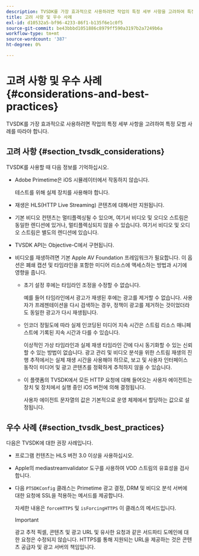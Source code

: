 ```yaml
---
description: TVSDK를 가장 효과적으로 사용하려면 작업의 특정 세부 사항을 고려하여 특정 모범 사례를 따라야 합니다.
title: 고려 사항 및 우수 사례
exl-id: d10532a5-bf96-4233-86f1-b135f6e1c0f5
source-git-commit: be43bbbd1051886c8979ff590a3197b2a7249b6a
workflow-type: tm+mt
source-wordcount: '387'
ht-degree: 0%

---
```


# 고려 사항 및 우수 사례{#considerations-and-best-practices}

TVSDK를 가장 효과적으로 사용하려면 작업의 특정 세부 사항을 고려하여 특정 모범 사례를 따라야 합니다.

## 고려 사항 {#section_tvsdk_considerations}

TVSDK를 사용할 때 다음 정보를 기억하십시오.

* Adobe Primetime은 iOS 시뮬레이터에서 작동하지 않습니다.

   테스트를 위해 실제 장치를 사용해야 합니다.
* 재생은 HLS(HTTP Live Streaming) 콘텐츠에 대해서만 지원됩니다.
* 기본 비디오 컨텐츠는 멀티플렉싱될 수 있으며, 여기서 비디오 및 오디오 스트림은 동일한 렌디션에 있거나, 멀티플렉싱되지 않을 수 있습니다. 여기서 비디오 및 오디오 스트림은 별도의 렌디션에 있습니다.
* TVSDK API는 Objective-C에서 구현됩니다.
* 비디오를 재생하려면 기본 Apple AV Foundation 프레임워크가 필요합니다. 이 옵션은 폐쇄 캡션 및 타임라인을 포함한 미디어 리소스에 액세스하는 방법과 시기에 영향을 줍니다.

   * 초기 설정 후에는 타임라인 조정을 수정할 수 없습니다.

      예를 들어 타임라인에서 광고가 재생된 후에는 광고를 제거할 수 없습니다. 사용자가 프레젠테이션을 다시 검색하는 경우, 정책이 광고를 제거하는 것이었더라도 동일한 광고가 다시 재생됩니다.
   * 인코더 정밀도에 따라 실제 인코딩된 미디어 지속 시간은 스트림 리소스 매니페스트에 기록된 지속 시간과 다를 수 있습니다.

      이상적인 가상 타임라인과 실제 재생 타임라인 간에 다시 동기화할 수 있는 신뢰할 수 있는 방법이 없습니다. 광고 관리 및 비디오 분석을 위한 스트림 재생의 진행 추적에서는 실제 재생 시간을 사용해야 하므로, 보고 및 사용자 인터페이스 동작이 미디어 및 광고 콘텐츠를 정확하게 추적하지 않을 수 있습니다.
   * 이 플랫폼의 TVSDK에서 모든 HTTP 요청에 대해 들어오는 사용자 에이전트는 장치 및 장치에서 실행 중인 iOS 버전에 의해 결정됩니다.

      사용자 에이전트 문자열의 값은 기본적으로 운영 체제에서 할당하는 값으로 설정됩니다.

## 우수 사례 {#section_tvsdk_best_practices}

다음은 TVSDK에 대한 권장 사례입니다.

* 프로그램 컨텐츠는 HLS 버전 3.0 이상을 사용하십시오.
* Apple의 mediastreamvalidator 도구를 사용하여 VOD 스트림의 유효성을 검사합니다.
* 다음 `PTSDKConfig` 클래스는 Primetime 광고 결정, DRM 및 비디오 분석 서버에 대한 요청에 SSL을 적용하는 메서드를 제공합니다.

   자세한 내용은 `forceHTTPS` 및 `isForcingHTTPS` 이 클래스의 메서드입니다.

   >[!IMPORTANT]
   >
   >광고 추적 픽셀, 콘텐츠 및 광고 URL 및 유사한 요청과 같은 서드파티 도메인에 대한 요청은 수정되지 않습니다. HTTPS를 통해 지원되는 URL을 제공하는 것은 콘텐츠 공급자 및 광고 서버의 책임입니다.
